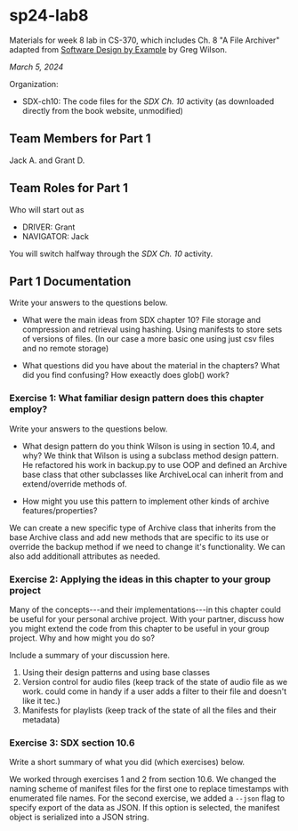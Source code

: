 # sp24-lab8
Materials for week 8 lab in CS-370, which includes Ch. 8 "A File Archiver" adapted from [Software Design by Example](https://third-bit.com/sdxpy/) by Greg Wilson.

_March 5, 2024_

Organization:
* SDX-ch10: The code files for the _SDX Ch. 10_ activity (as downloaded directly from the book website, unmodified) 

## Team Members for Part 1
Jack A. and Grant D.

## Team Roles for Part 1
Who will start out as
* DRIVER: Grant
* NAVIGATOR: Jack

You will switch halfway through the _SDX Ch. 10_ activity.

## Part 1 Documentation

Write your answers to the questions below.

* What were the main ideas from SDX chapter 10?
File storage and compression and retrieval using hashing. Using manifests to store sets of versions of files. (In our case a more basic one using just csv files and no remote storage)


* What questions did you have about the material in the chapters? What did you find confusing?
How exeactly does glob() work?


### Exercise 1: What familiar design pattern does this chapter employ?

Write your answers to the questions below.

* What design pattern do you think Wilson is using in section 10.4, and why?
We think that Wilson is using a subclass method design pattern. He refactored his work in backup.py to use OOP and defined an Archive base class that other subclasses like ArchiveLocal can inherit from and extend/override methods of. 

* How might you use this pattern to implement other kinds of archive features/properties?

We can create a new specific type of Archive class that inherits from the base Archive class and add new methods that are specific to its use or override the backup method if we need to change it's functionality. We can also add additionall attributes as needed.

### Exercise 2: Applying the ideas in this chapter to your group project

Many of the concepts---and their implementations---in this chapter could be useful for your personal archive project. With your partner, discuss how you might extend the code from this chapter to be useful in your group project. Why and how might you do so?

Include a summary of your discussion here.

1) Using their design patterns and using base classes
2) Version control for audio files (keep track of the state of audio file as we work. could come in handy if a user adds a filter to their file and doesn't like it tec.)
3) Manifests for playlists (keep track of the state of all the files and their metadata)

### Exercise 3: SDX section 10.6

Write a short summary of what you did (which exercises) below.

We worked through exercises 1 and 2 from section 10.6. We changed the naming scheme of manifest files for the first one to replace timestamps with enumerated file names. For the second exercise, we added a `--json` flag to specify export of the data as JSON. If this option is selected, the manifest object is serialized into a JSON string.
